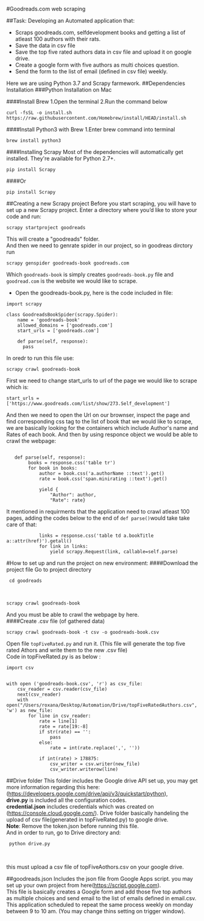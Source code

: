 #Goodreads.com web scraping 

##Task:
Developing an Automated application that:
- Scraps goodreads.com, selfdevelopment books and getting a list of atleast 100 authors with their rats.
- Save the data in csv file 
- Save the top five rated authors data in csv file and upload it on google drive. 
- Create a google form with five authors as multi choices question.
- Send the form to the list of email (defined in csv file) weekly.


Here we are using Python 3.7 and Scrapy farmework.
##Dependencies Installation
###Python Installation on Mac 

####Install Brew
1.Open the terminal
2.Run the command below 
<pre><code>curl -fsSL -o install.sh https://raw.githubusercontent.com/Homebrew/install/HEAD/install.sh
</code></pre>

####Install Python3 with Brew
1.Enter brew command into terminal
<pre><code>brew install python3</code></pre>

####Installing Scrapy
Most of the dependencies will automatically get installed. They're available for Python 2.7+.
<pre><code>pip install Scrapy</code></pre>
####Or
<pre><code>pip install Scrapy</code></pre>
##Creating a new Scrapy project
Before you start scraping, you will have to set up a new Scrapy project. Enter a directory where you’d like to store your code and run:</br>
<pre><code>scrapy startproject goodreads </code></pre>
This will create a "goodreads" folder. </br>
And then we need to genrate spider in our project, so in goodreas dirctory run
<pre><code>scrapy genspider goodreads-book goodreads.com</code></pre>
Which `goodreads-book` is simply creates `goodreads-book.py` file and `goodread.com` is the website we would like to scrape.

- Open the goodreads-book.py, here is the code included in file:
<pre><code>import scrapy

class GoodreadsBookSpider(scrapy.Spider):
    name = 'goodreads-book'
    allowed_domains = ['goodreads.com']
    start_urls = ['goodreads.com']

    def parse(self, response):
      pass
</code></pre>
In oredr to run this file use:
<pre><code>scrapy crawl goodreads-book</code></pre>
 First we need to change start_urls to url of the page we would like to scrape which is:
<pre><code>start_urls = ['https://www.goodreads.com/list/show/273.Self_development']</code></pre>
And then we need to open the Url on our brownser, inspect the page and find corresponding css tag to the list of book that we would like to scrape, we are basically looking for the containers which include Author's name and Rates of each book. 
And then by using responce object we would be able to crawl the webpage:
<pre><code>  
   def parse(self, response):
        books = response.css('table tr')
        for book in books:
            author = book.css('a.authorName ::text').get()
            rate = book.css('span.minirating ::text').get()

            yield {
                "Author": author,
                "Rate": rate}
</code></pre>
 It mentioned in requirments that the application need to crawl atleast 100 pages, adding the codes below to the end of  `def parse()`would take take care of that:
<pre><code>            links = response.css('table td a.bookTitle a::attr(href)').getall()
            for link in links:
                yield scrapy.Request(link, callable=self.parse)
</code></pre>

#How to set up and run the project on new environment:
####Download the project file 
Go to project directory 
<pre><code> cd goodreads </code></pre> <br>
<pre><code>scrapy crawl goodreads-book</code></pre>
And you must be able to crawl the webpage by here.<br>
####Create .csv file (of gathered data)
<pre><code>scrapy crawl goodreads-book -t csv -o goodreads-book.csv </code></pre>
Open file `topFiveRated.py` and run it. (This file will generate the top five rated Athors and write them to the new .csv file)<br>
Code in topFiveRated.py is as below :
<pre><code>import csv


with open ('goodreads-book.csv', 'r') as csv_file:
    csv_reader = csv.reader(csv_file)
    next(csv_reader)
    with open("/Users/roxana/Desktop/Automation/Drive/topFiveRatedAuthors.csv", 'w') as new_file:
        for line in csv_reader:
            rate = line[1]
            rate = rate[19:-8]
            if str(rate) == '':
                pass
            else:
                rate = int(rate.replace(',', ''))

            if int(rate) > 178875:
                csv_writer = csv.writer(new_file)
                csv_writer.writerow(line)</code></pre>
##Drive folder 
This folder includes the Google drive API set up, you may get more information regarding this here:<br>
(https://developers.google.com/drive/api/v3/quickstart/python), <br>
**drive.py** is included all the configuration codes. <br>
**credential.json** includes credentials which was created on (https://console.cloud.google.com/).
Drive folder basically handeling  the upload of csv file(generated in topFiveRated.py) to google drive.<br>
**Note**: Remove the token.json before running this file.<br>
And in order to run, go to Drive directory and:
<pre><code> python drive.py</code></pre><br>
this must upload a csv file of topFiveAothors.csv on your google drive.

##goodreads.json
Includes the json file from Google Apps script. you may set up your own project from here(https://script.google.com).<br>
This file is basically creates a Google form and add those five top authors as multiple choices and send email
to the list of emails defined in email.csv.<br>
This application scheduled to repeat the same process weekly on monday between 9 to 10 am. (You may change thins setting on trigger window).











